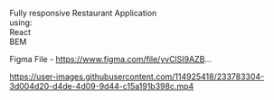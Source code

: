 Fully responsive Restaurant Application
<br>
using:
<br>
React
<br>
BEM

Figma File - https://www.figma.com/file/yvClSI9AZB...




https://user-images.githubusercontent.com/114925418/233783304-3d004d20-d4de-4d09-9d44-c15a191b398c.mp4





